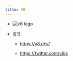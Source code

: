 ```yaml
---
title: V8
---
```


- ![v8 logo](https://v8.dev/_img/v8.svg)

- 링크
	 - https://v8.dev/

	 - https://twitter.com/v8js
